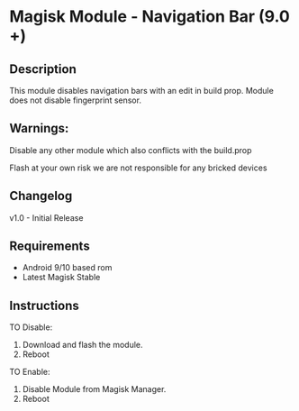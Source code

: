 # Magisk Module - Navigation Bar (9.0 +)
## Description

This module disables navigation bars with an edit in build prop.
Module does not disable fingerprint sensor.

## Warnings: 
Disable any other module which also conflicts with the build.prop

Flash at your own risk we are not responsible for any bricked devices

## Changelog
v1.0 - Initial Release

## Requirements
- Android 9/10 based rom
- Latest Magisk Stable 

## Instructions
TO Disable:

1. Download and flash the module.
2. Reboot

TO Enable:

1. Disable Module from Magisk Manager.
2. Reboot